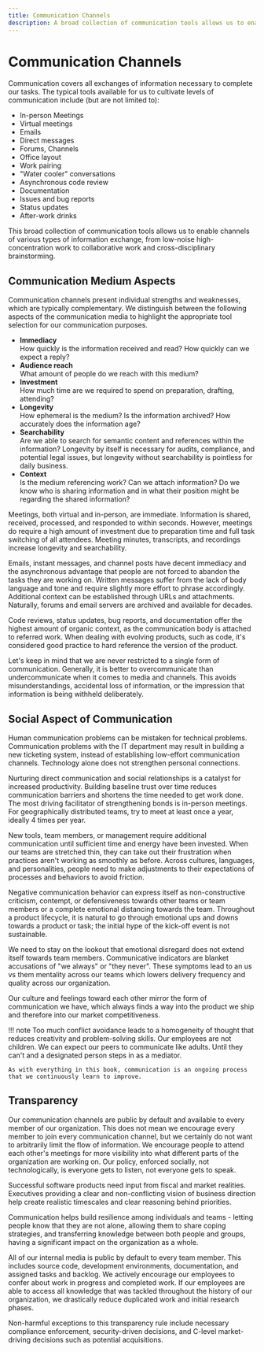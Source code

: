 ```yaml
---
title: Communication Channels
description: A broad collection of communication tools allows us to enable channels of various types of information exchange, from low-noise high-concentration work to collaborative work and cross-disciplinary brainstorming.
---
```


# Communication Channels

Communication covers all exchanges of information necessary to complete our tasks. The typical tools available for us to cultivate levels of communication include (but are not limited to):

- In-person Meetings
- Virtual meetings
- Emails
- Direct messages
- Forums, Channels
- Office layout
- Work pairing
- "Water cooler" conversations
- Asynchronous code review
- Documentation
- Issues and bug reports
- Status updates
- After-work drinks

This broad collection of communication tools allows us to enable channels of various types of information exchange, from low-noise high-concentration work to collaborative work and cross-disciplinary brainstorming.

## Communication Medium Aspects

Communication channels present individual strengths and weaknesses, which are typically complementary. We distinguish between the following aspects of the communication media to highlight the appropriate tool selection for our communication purposes.

- **Immediacy**  
  How quickly is the information received and read? How quickly can we expect a reply?
- **Audience reach**  
  What amount of people do we reach with this medium?
- **Investment**  
  How much time are we required to spend on preparation, drafting, attending?
- **Longevity**  
  How ephemeral is the medium? Is the information archived? How accurately does the information age?
- **Searchability**  
  Are we able to search for semantic content and references within the information? Longevity by itself is necessary for audits, compliance, and potential legal issues, but longevity without searchability is pointless for daily business.
- **Context**  
  Is the medium referencing work? Can we attach information? Do we know who is sharing information and in what their position might be regarding the shared information?

Meetings, both virtual and in-person, are immediate. Information is shared, received, processed, and responded to within seconds. However, meetings do require a high amount of investment due to preparation time and full task switching of all attendees. Meeting minutes, transcripts, and recordings increase longevity and searchability.

Emails, instant messages, and channel posts have decent immediacy and the asynchronous advantage that people are not forced to abandon the tasks they are working on. Written messages suffer from the lack of body language and tone and require slightly more effort to phrase accordingly. Additional context can be established through URLs and attachments. Naturally, forums and email servers are archived and available for decades.

Code reviews, status updates, bug reports, and documentation offer the highest amount of organic context, as the communication body is attached to referred work. When dealing with evolving products, such as code, it's considered good practice to hard reference the version of the product.

Let's keep in mind that we are never restricted to a single form of communication. Generally, it is better to overcommunicate than undercommunicate when it comes to media and channels. This avoids misunderstandings, accidental loss of information, or the impression that information is being withheld <!-- vale write-good.Weasel = NO -->deliberately<!-- vale write-good.Weasel = YES -->.

## Social Aspect of Communication

<!-- 
TODO: (Daniel) embed in this chapter, moved from prev part II
Culture, Diversity, and Language, Individual Needs of Team Members
-->

Human communication problems can be mistaken for technical problems. Communication problems with the IT department may result in building a new ticketing system, instead of establishing low-effort communication channels. Technology alone does not strengthen personal connections.

Nurturing direct communication and social relationships is a catalyst for increased productivity. Building baseline trust over time reduces communication barriers and shortens the time needed to get work done. The most driving facilitator of strengthening bonds is in-person meetings. For geographically distributed teams, try to meet at least once a year, ideally 4 times per year.

New tools, team members, or management require additional communication until sufficient time and energy have been invested. When our teams are stretched thin, they can take out their frustration when practices aren't working as <!-- vale write-good.Weasel = NO -->smoothly<!-- vale write-good.Weasel = YES --> as before. Across cultures, languages, and personalities, people need to make adjustments to their expectations of processes and behaviors to avoid friction.

Negative communication behavior can express itself as non-constructive criticism, contempt, or defensiveness towards other teams or team members or a complete emotional distancing towards the team. Throughout a product lifecycle, it is natural to go through emotional ups and downs towards a product or task; the initial hype of the kick-off event is not sustainable.

We need to stay on the lookout that emotional disregard does not extend itself towards team members. Communicative indicators are blanket accusations of "we always" or "they never". These symptoms lead to an us vs them mentality across our teams which lowers delivery frequency and quality across our organization.

Our culture and feelings toward each other mirror the form of communication we have, which always finds a way into the product we ship and therefore into our market competitiveness.

!!! note
    Too much conflict avoidance leads to a homogeneity of thought that reduces creativity and problem-solving skills. Our employees are not children. We can expect our peers to communicate like adults. Until they can't and a designated person steps in as a mediator.

    As with everything in this book, communication is an ongoing process that we continuously learn to improve.

## Transparency

Our communication channels are public by default and available to every member of our organization. This does not mean we encourage every member to join every communication channel, but we certainly do not want to arbitrarily limit the flow of information. We encourage people to attend each other's meetings for more visibility into what different parts of the organization are working on. Our policy, enforced socially, not technologically, is everyone gets to listen, not everyone gets to speak.

Successful software products need input from fiscal and market realities. Executives providing a clear and non-conflicting vision of business direction help create realistic timescales and clear reasoning behind priorities.

Communication helps build resilience among individuals and teams - letting people know that they are not alone, allowing them to share coping strategies, and transferring knowledge between both people and groups, having a significant impact on the organization as a whole.

All of our internal media is public by default to every team member. This includes source code, development environments, documentation, and assigned tasks and backlog. We actively encourage our employees to confer about work in progress and completed work. If our employees are able to access all knowledge that was tackled throughout the history of our organization, we drastically reduce duplicated work and initial research phases.

Non-harmful exceptions to this transparency rule include necessary compliance enforcement, security-driven decisions, and C-level market-driving decisions such as potential acquisitions.

